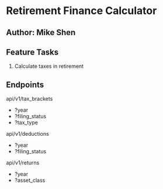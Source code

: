 # Retirement Finance Calculator

## Author: Mike Shen

## Feature Tasks

1. Calculate taxes in retirement

## Endpoints

api/v1/tax_brackets

- ?year
- ?filing_status
- ?tax_type

api/v1/deductions

- ?year
- ?filing_status

api/v1/returns

- ?year
- ?asset_class
